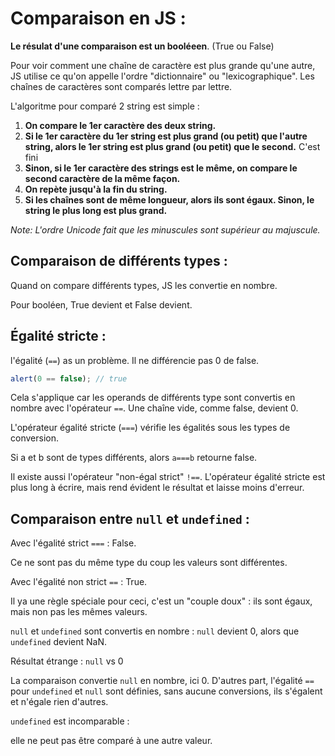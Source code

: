 # Comparaison en JS :

**Le résulat d'une comparaison est un booléeen**. (True ou False)

Pour voir comment une chaîne de caractère est plus grande qu'une autre, JS utilise ce qu'on appelle l'ordre "dictionnaire" ou "lexicographique". Les chaînes de caractères sont comparés lettre par lettre.

L'algoritme pour comparé 2 string est simple :

1.  **On compare le 1er caractère des deux string.**
2.  **Si le 1er caractère du 1er string est plus grand (ou petit) que l'autre string, alors le 1er string est plus grand (ou petit) que le second.** C'est fini
3.  **Sinon, si le 1er caractère des strings est le même, on compare le second caractère de la même façon.**
4.  **On repète jusqu'à la fin du string.**
5.  **Si les chaînes sont de même longueur, alors ils sont égaux. Sinon, le string le plus long est plus grand.**

_Note: L'ordre Unicode fait que les minuscules sont supérieur au majuscule._

## Comparaison de différents types :

Quand on compare différents types, JS les convertie en nombre.

Pour booléen, True devient et False devient.

## Égalité stricte :

l'égalité (`==`) as un problème. Il ne différencie pas 0 de false.

```javascript
alert(0 == false); // true
```

Cela s'applique car les operands de différents type sont convertis en nombre avec l'opérateur `==`. Une chaîne vide, comme false, devient 0.

L'opérateur égalité stricte (`===`) vérifie les égalités sous les types de conversion.

Si a et b sont de types différents, alors `a===b` retourne false.

Il existe aussi l'opérateur "non-égal strict" `!==`. L'opérateur égalité stricte est plus long à écrire, mais rend évident le résultat et laisse moins d'erreur.

## Comparaison entre `null` et `undefined` :

Avec l'égalité strict `===` : False.

Ce ne sont pas du même type du coup les valeurs sont différentes.

Avec l'égalité non strict `==` : True.

Il ya une règle spéciale pour ceci, c'est un "couple doux" : ils sont égaux, mais non pas les mêmes valeurs.

`null` et `undefined` sont convertis en nombre : `null` devient 0, alors que `undefined` devient NaN.

Résultat étrange : `null` vs 0

La comparaison convertie `null` en nombre, ici 0. D'autres part, l'égalité `==` pour `undefined` et `null` sont définies, sans aucune conversions, ils s'égalent et n'égale rien d'autres.

`undefined` est incomparable :

elle ne peut pas être comparé à une autre valeur.
